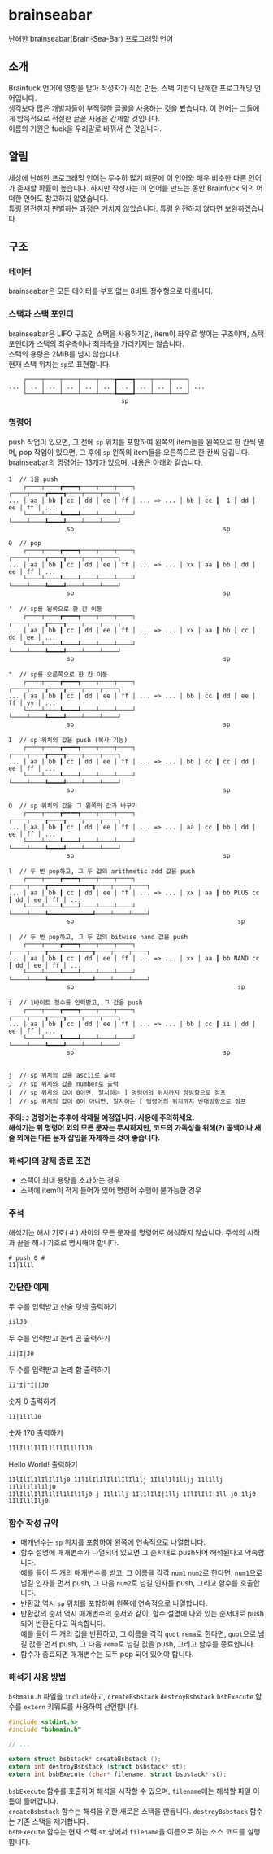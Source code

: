 # brainseabar
난해한 brainseabar(Brain-Sea-Bar) 프로그래밍 언어

## 소개
Brainfuck 언어에 영향을 받아 작성자가 직접 만든, 스택 기반의 난해한 프로그래밍 언어입니다.   
생각보다 많은 개발자들이 부적절한 글꼴을 사용하는 것을 봤습니다. 이 언어는 그들에게 암묵적으로 적절한 글꼴 사용을 강제할 것입니다.   
이름의 기원은 fuck을 우리말로 바꿔서 쓴 것입니다.

## 알림
세상에 난해한 프로그래밍 언어는 무수히 많기 때문에 이 언어와 매우 비슷한 다른 언어가 존재할 확률이 높습니다.
하지만 작성자는 이 언어를 만드는 동안 Brainfuck 외의 어떠한 언어도 참고하지 않았습니다.   
튜링 완전한지 판별하는 과정은 거치지 않았습니다. 튜링 완전하지 않다면 보완하겠습니다.

## 구조
### 데이터
brainseabar은 모든 데이터를 부호 없는 8비트 정수형으로 다룹니다.

### 스택과 스택 포인터
brainseabar은 LIFO 구조인 스택을 사용하지만, item이 좌우로 쌓이는 구조이며, 스택 포인터가 스택의 최우측이나 최좌측을 가리키지는 않습니다.   
스택의 용량은 2MiB를 넘지 않습니다.   
현재 스택 위치는 ```sp```로 표현합니다.
```
    ┌────┬────┬────┬────┬────┲━━━━┱────┬────┬────┐
... │ .. │ .. │ .. │ .. │ .. ┃ .. ┃ .. │ .. │ .. │ ...
    └────┴────┴────┴────┴────┺━━━━┹────┴────┴────┘
                               sp
```

### 명령어
push 작업이 있으면, 그 전에 ```sp``` 위치를 포함하여 왼쪽의 item들을 왼쪽으로 한 칸씩 밀며, pop 작업이 있으면, 그 후에 ```sp``` 왼쪽의 item들을 오른쪽으로 한 칸씩 당깁니다.   
brainseabar의 명령어는 13개가 있으며, 내용은 아래와 같습니다.

```
1  // 1을 push
    ┌────┬────┲━━━━┱────┬────┬────┐            ┌────┬────┲━━━━┱────┬────┬────┐
... │ aa │ bb ┃ cc ┃ dd │ ee │ ff │ ... => ... │ bb │ cc ┃  1 ┃ dd │ ee │ ff │ ...
    └────┴────┺━━━━┹────┴────┴────┘            └────┴────┺━━━━┹────┴────┴────┘
                sp                                         sp

0  // pop
    ┌────┬────┲━━━━┱────┬────┬────┐            ┌────┬────┲━━━━┱────┬────┬────┐
... │ aa │ bb ┃ cc ┃ dd │ ee │ ff │ ... => ... │ xx │ aa ┃ bb ┃ dd │ ee │ ff │ ...
    └────┴────┺━━━━┹────┴────┴────┘            └────┴────┺━━━━┹────┴────┴────┘
                sp                                         sp

'  // sp를 왼쪽으로 한 칸 이동
    ┌────┬────┲━━━━┱────┬────┬────┐            ┌────┬────┲━━━━┱────┬────┬────┐
... │ aa │ bb ┃ cc ┃ dd │ ee │ ff │ ... => ... │ xx │ aa ┃ bb ┃ cc │ dd │ ee │ ...
    └────┴────┺━━━━┹────┴────┴────┘            └────┴────┺━━━━┹────┴────┴────┘
                sp                                         sp

"  // sp를 오른쪽으로 한 칸 이동
    ┌────┬────┲━━━━┱────┬────┬────┐            ┌────┬────┲━━━━┱────┬────┬────┐
... │ aa │ bb ┃ cc ┃ dd │ ee │ ff │ ... => ... │ bb │ cc ┃ dd ┃ ee │ ff │ yy │ ...
    └────┴────┺━━━━┹────┴────┴────┘            └────┴────┺━━━━┹────┴────┴────┘
                sp                                         sp

I  // sp 위치의 값을 push (복사 기능)
    ┌────┬────┲━━━━┱────┬────┬────┐            ┌────┬────┲━━━━┱────┬────┬────┐
... │ aa │ bb ┃ cc ┃ dd │ ee │ ff │ ... => ... │ bb │ cc ┃ cc ┃ dd │ ee │ ff │ ...
    └────┴────┺━━━━┹────┴────┴────┘            └────┴────┺━━━━┹────┴────┴────┘
                sp                                         sp

O  // sp 위치의 값을 그 왼쪽의 값과 바꾸기
    ┌────┬────┲━━━━┱────┬────┬────┐            ┌────┬────┲━━━━┱────┬────┬────┐
... │ aa │ bb ┃ cc ┃ dd │ ee │ ff │ ... => ... │ aa │ cc ┃ bb ┃ dd │ ee │ ff │ ...
    └────┴────┺━━━━┹────┴────┴────┘            └────┴────┺━━━━┹────┴────┴────┘
                sp                                         sp

l  // 두 번 pop하고, 그 두 값의 arithmetic add 값을 push
    ┌────┬────┲━━━━┱────┬────┬────┐            ┌────┬────┲━━━━━━━━━━━━┱────┬────┬────┐
... │ aa │ bb ┃ cc ┃ dd │ ee │ ff │ ... => ... │ xx │ aa ┃ bb PLUS cc ┃ dd │ ee │ ff │ ...
    └────┴────┺━━━━┹────┴────┴────┘            └────┴────┺━━━━━━━━━━━━┹────┴────┴────┘
                sp                                             sp

|  // 두 번 pop하고, 그 두 값의 bitwise nand 값을 push
    ┌────┬────┲━━━━┱────┬────┬────┐            ┌────┬────┲━━━━━━━━━━━━┱────┬────┬────┐
... │ aa │ bb ┃ cc ┃ dd │ ee │ ff │ ... => ... │ xx │ aa ┃ bb NAND cc ┃ dd │ ee │ ff │ ...
    └────┴────┺━━━━┹────┴────┴────┘            └────┴────┺━━━━━━━━━━━━┹────┴────┴────┘
                sp                                             sp

i  // 1바이트 정수를 입력받고, 그 값을 push
    ┌────┬────┲━━━━┱────┬────┬────┐            ┌────┬────┲━━━━┱────┬────┬────┐
... │ aa │ bb ┃ cc ┃ dd │ ee │ ff │ ... => ... │ bb │ cc ┃ ii ┃ dd │ ee │ ff │ ...
    └────┴────┺━━━━┹────┴────┴────┘            └────┴────┺━━━━┹────┴────┴────┘
                sp                                         sp


j  // sp 위치의 값을 ascii로 출력
J  // sp 위치의 값을 number로 출력
[  // sp 위치의 값이 0이면, 일치하는 ] 명령어의 위치까지 정방향으로 점프
]  // sp 위치의 값이 0이 아니면, 일치하는 [ 명령어의 위치까지 반대방향으로 점프
```
**주의: ```J``` 명령어는 추후에 삭제될 예정입니다. 사용에 주의하세요.**   
**해석기는 위 명령어 외의 모든 문자는 무시하지만, 코드의 가독성을 위해(?) 공백이나 새 줄 외에는 다른 문자 삽입을 자제하는 것이 좋습니다.**

### 해석기의 강제 종료 조건
* 스택이 최대 용량을 초과하는 경우   
* 스택에 item이 적게 들어가 있어 명령어 수행이 불가능한 경우

### 주석
해석기는 해시 기호( # ) 사이의 모든 문자를 명령어로 해석하지 않습니다. 주석의 시작과 끝을 해시 기호로 명시해야 합니다.
```
# push 0 #
11|1l1l
```

### 간단한 예제
두 수를 입력받고 산술 덧셈 출력하기
```
iilJ0
```
두 수를 입력받고 논리 곱 출력하기
```
ii|I|J0
```
두 수를 입력받고 논리 합 출력하기
```
ii'I|"I||J0
```
숫자 0 출력하기
```
11|1l1lJ0
```
숫자 170 출력하기
```
1IlIl1lIlIl1lIlIl1lIlJ0
```
Hello World! 출력하기
```
1IlIlIl1lIlIlIlj0 1Il1lIlIlIl1lIlIl1lj 1Il1lIl1lljj 11l1llj 1IlIlIlIlIljO
1IlIl1lIlIl1lIl1lIl1lj0 j 11l1llj 1Il1lIlI|1llj 1IlIlIlI|1ll j0 1lj0 1IlIl1lIlj0
```

### 함수 작성 규약
* 매개변수는 ```sp``` 위치를 포함하여 왼쪽에 연속적으로 나열합니다.
* 함수 설명에 매개변수가 나열되어 있으면 그 순서대로 push되어 해석된다고 약속합니다.   
예를 들어 두 개의 매개변수를 받고, 그 이름을 각각 ```num1``` ```num2```로 한다면, ```num1```으로 넘길 인자를 먼저 push, 그 다음 ```num2```로 넘길 인자를 push, 그리고 함수를 호출합니다.
* 반환값 역시 ```sp``` 위치를 포함하여 왼쪽에 연속적으로 나열합니다.
* 반환값의 순서 역시 매개변수의 순서와 같이, 함수 설명에 나와 있는 순서대로 push되어 반환된다고 약속합니다.   
예를 들어 두 개의 값을 반환하고, 그 이름을 각각 ```quot``` ```rema```로 한다면, ```quot```으로 넘길 값을 먼저 push, 그 다음 ```rema```로 넘길 값을 push, 그리고 함수를 종료합니다.
* 함수가 종료되면 매개변수는 모두 pop 되어 있어야 합니다.

### 해석기 사용 방법
```bsbmain.h``` 파일을 ```include```하고, ```createBsbstack``` ```destroyBsbstack``` ```bsbExecute``` 함수를 ```extern``` 키워드를 사용하여 선언합니다.
``` C
#include <stdint.h>
#include "bsbmain.h"

// ...

extern struct bsbstack* createBsbstack ();
extern int destroyBsbstack (struct bsbstack* st);
extern int bsbExecute (char* filename, struct bsbstack* st);
```

```bsbExecute``` 함수를 호출하여 해석을 시작할 수 있으며, ```filename```에는 해석할 파일 이름이 들어갑니다.   
```createBsbstack``` 함수는 해석을 위한 새로운 스택을 만듭니다. ```destroyBsbstack``` 함수는 기존 스택을 제거합니다.   
```bsbExecute``` 함수는 현재 스택 ```st``` 상에서 ```filename```을 이름으로 하는 소스 코드를 실행합니다.
